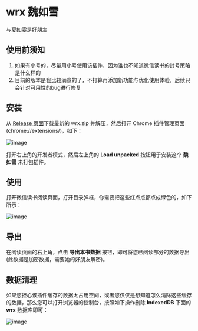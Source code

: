 # wrx 魏如雪

与[夏如雯](https://github.com/ckisok/xrw)是好朋友


## 使用前须知

1. 如果有小号的，尽量用小号使用该插件，因为谁也不知道微信读书的封号策略是什么样的
2. 目前的版本是我比较满意的了，不打算再添加新功能与优化使用体验，后续只会针对可用性的bug进行修复


## 安装
从 [Release 页面](https://github.com/ckisok/wrx/releases)下载最新的 wrx.zip 并解压，然后打开 Chrome 插件管理页面(chrome://extensions/)，如下：

![image](https://github.com/ckisok/wrx/assets/143160104/960af75a-5787-44af-96b4-b08ee1ec77ec)

打开右上角的开发者模式，然后左上角的 **Load unpacked** 按钮用于安装这个 **魏如雪** 未打包插件。


## 使用

打开微信读书阅读页面，打开目录弹框，你需要把这些红点点都点成绿色的，如下所示：

![image](https://github.com/ckisok/wrx/assets/143160104/7b2127ce-b303-4d05-bcf9-f5a3300a47e8)


## 导出

在阅读页面的右上角，点击 **导出本书数据** 按钮，即可将您已阅读部分的数据导出(此数据是加密数据，需要她的好朋友解密)。


## 数据清理

如果您担心该插件缓存的数据太占用空间，或者您仅仅是想知道怎么清除这些缓存的数据，那么您可以打开浏览器的控制台，按照如下操作删除 **IndexedDB** 下面的 **wrx** 数据库即可：

![image](https://github.com/ckisok/wrx/assets/143160104/fbabb881-beeb-47ad-9181-3831ec7621d6)
